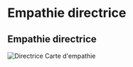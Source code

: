# Empathie directrice
## Empathie directrice
![Directrice Carte d'empathie](../images/carte-empathie-E.png)
